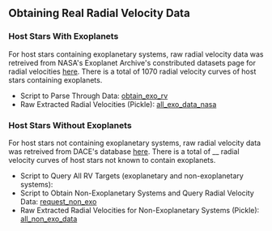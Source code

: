 ## Obtaining Real Radial Velocity Data
### Host Stars With Exoplanets
For host stars containing exoplanetary systems, raw radial velocity data was retreived from NASA's Exoplanet Archive's constributed datasets page for radial velocities [here](https://exoplanetarchive.ipac.caltech.edu/bulk_data_download/#TSD).
There is a total of 1070 radial velocity curves of host stars containing exoplanets.
- Script to Parse Through Data: [obtain_exo_rv](obtain_exo_rv.p)
- Raw Extracted Radial Velocities (Pickle): [all_exo_data_nasa](all_exo_data_nasa)

### Host Stars Without Exoplanets
For host stars not containing exoplanetary systems, raw radial velocity data was retreived from DACE's database [here](https://dace.unige.ch/observationSearch/?observationType=[%22spectroscopy%22]). There is a total of
__ radial velocity curves of host stars not known to contain exoplanets.
- Script to Query All RV Targets (exoplanetary and non-exoplanetary systems): 
- Script to Obtain Non-Exoplanetary Systems and Query Radial Velocity Data: [request_non_exo](all_exo_data_nasa.py)
- Raw Extracted Radial Velocities for Non-Exoplanetary Systems (Pickle): [all_non_exo_data](all_non_exo_data)
